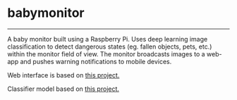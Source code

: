 # babymonitor
---
A baby monitor built using a Raspberry Pi. Uses deep learning image classification to detect dangerous states (eg. fallen objects, pets, etc.) within the monitor field of view. The monitor broadcasts images to a web-app and pushes warning notifications to mobile devices.

Web interface is based on [this project.](https://kamranicus.com/guides/raspberry-pi-3-baby-monitor)

Classifier model based on [this project.](https://blog.keras.io/building-powerful-image-classification-models-using-very-little-data.html)
